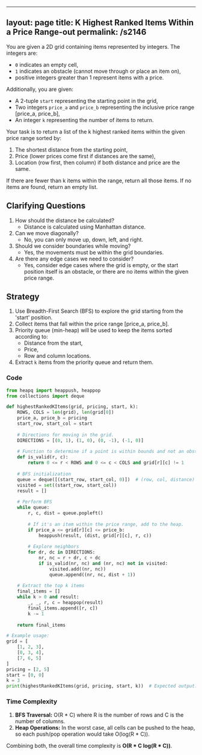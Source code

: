 
---
layout: page
title:  K Highest Ranked Items Within a Price Range-out
permalink: /s2146
---

You are given a 2D grid containing items represented by integers. The integers are:
- `0` indicates an empty cell,
- `1` indicates an obstacle (cannot move through or place an item on),
- positive integers greater than 1 represent items with a price.

Additionally, you are given:
- A 2-tuple `start` representing the starting point in the grid,
- Two integers `price_a` and `price_b` representing the inclusive price range [price_a, price_b],
- An integer `k` representing the number of items to return.

Your task is to return a list of the k highest ranked items within the given price range sorted by:
1. The shortest distance from the starting point,
2. Price (lower prices come first if distances are the same),
3. Location (row first, then column) if both distance and price are the same.

If there are fewer than k items within the range, return all those items. If no items are found, return an empty list.

## Clarifying Questions
1. How should the distance be calculated?
   - Distance is calculated using Manhattan distance.
2. Can we move diagonally?
   - No, you can only move up, down, left, and right.
3. Should we consider boundaries while moving?
   - Yes, the movements must be within the grid boundaries.
4. Are there any edge cases we need to consider?
   - Yes, consider edge cases where the grid is empty, or the start position itself is an obstacle, or there are no items within the given price range.

## Strategy
1. Use Breadth-First Search (BFS) to explore the grid starting from the 'start' position.
2. Collect items that fall within the price range [price_a, price_b].
3. Priority queue (min-heap) will be used to keep the items sorted according to:
   - Distance from the start,
   - Price,
   - Row and column locations.
4. Extract `k` items from the priority queue and return them.

### Code

```python
from heapq import heappush, heappop
from collections import deque

def highestRankedKItems(grid, pricing, start, k):
    ROWS, COLS = len(grid), len(grid[0])
    price_a, price_b = pricing
    start_row, start_col = start
    
    # Directions for moving in the grid.
    DIRECTIONS = [(0, 1), (1, 0), (0, -1), (-1, 0)]
    
    # Function to determine if a point is within bounds and not an obstacle.
    def is_valid(r, c):
        return 0 <= r < ROWS and 0 <= c < COLS and grid[r][c] != 1
    
    # BFS initialization
    queue = deque([(start_row, start_col, 0)])  # (row, col, distance)
    visited = set((start_row, start_col))
    result = []
    
    # Perform BFS
    while queue:
        r, c, dist = queue.popleft()
        
        # If it's an item within the price range, add to the heap.
        if price_a <= grid[r][c] <= price_b:
            heappush(result, (dist, grid[r][c], r, c))
        
        # Explore neighbors
        for dr, dc in DIRECTIONS:
            nr, nc = r + dr, c + dc
            if is_valid(nr, nc) and (nr, nc) not in visited:
                visited.add((nr, nc))
                queue.append((nr, nc, dist + 1))
    
    # Extract the top k items
    final_items = []
    while k > 0 and result:
        _, _, r, c = heappop(result)
        final_items.append([r, c])
        k -= 1
    
    return final_items

# Example usage:
grid = [
    [1, 2, 3],
    [0, 3, 4],
    [7, 6, 5]
]
pricing = [2, 5]
start = [0, 0]
k = 3
print(highestRankedKItems(grid, pricing, start, k))  # Expected output: [[0, 1], [1, 2], [2, 2]]
```

### Time Complexity
1. **BFS Traversal:** O(R * C) where R is the number of rows and C is the number of columns.
2. **Heap Operations:** In the worst case, all cells can be pushed to the heap, so each push/pop operation would take O(log(R * C)).

Combining both, the overall time complexity is **O(R * C log(R * C))**.